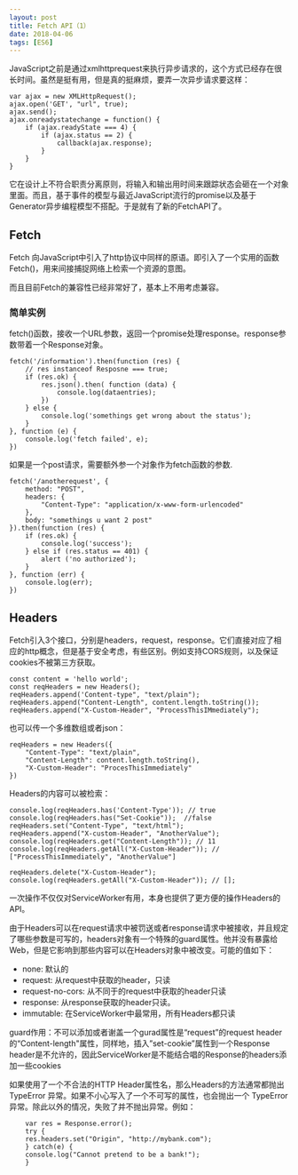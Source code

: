 ```yaml
---
layout: post
title: Fetch API（1）
date: 2018-04-06
tags: [ES6]
---
```


JavaScript之前是通过xmlhttprequest来执行异步请求的，这个方式已经存在很长时间。虽然是挺有用，但是真的挺麻烦，要弄一次异步请求要这样：

    var ajax = new XMLHttpRequest();
    ajax.open('GET', "url", true);
    ajax.send();
    ajax.onreadystatechange = function() {
        if (ajax.readyState === 4) {
            if (ajax.status == 2) {
                callback(ajax.response);
            }
        }
    }

它在设计上不符合职责分离原则，将输入和输出用时间来跟踪状态会砸在一个对象里面。而且，基于事件的模型与最近JavaScript流行的promise以及基于Generator异步编程模型不搭配。于是就有了新的FetchAPI了。

## Fetch

Fetch 向JavaScript中引入了http协议中同样的原语。即引入了一个实用的函数Fetch()，用来间接捕捉网络上检索一个资源的意图。

而且目前Fetch的兼容性已经非常好了，基本上不用考虑兼容。

### 简单实例

fetch()函数，接收一个URL参数，返回一个promise处理response。response参数带着一个Response对象。

    fetch('/information').then(function (res) {
        // res instanceof Resposne === true;
        if (res.ok) {
            res.json().then( function (data) {
                console.log(dataentries);
            })
        } else {
            console.log('somethings get wrong about the status');
        }
    }, function (e) {
        console.log('fetch failed', e);
    })

如果是一个post请求，需要额外参一个对象作为fetch函数的参数.

    fetch('/anotherequest', {
        method: "POST",
        headers: {
            "Content-Type": "application/x-www-form-urlencoded"
        },
        body: "somethings u want 2 post"
    }).then(function (res) {
        if (res.ok) {
            console.log('success');
        } else if (res.status == 401) {
            alert ('no authorized');
        }
    }, function (err) {
        console.log(err);
    })

## Headers

Fetch引入3个接口，分别是headers，request，response。它们直接对应了相应的http概念，但是基于安全考虑，有些区别。例如支持CORS规则，以及保证cookies不被第三方获取。

    const content = 'hello world';
    const reqHeaders = new Headers();
    reqHeaders.append('Content-type", "text/plain");
    reqHeaders.append("Content-Length", content.length.toString());
    reqHeaders.append("X-Custom-Header", "ProcessThisIMmediately");

也可以传一个多维数组或者json：

    reqHeaders = new Headers({
        "Content-Type": "text/plain",
        "Content-Length": content.length.toString(),
        "X-Custom-Header": "ProcesThisImmediately"
    })

Headers的内容可以被检索：

    console.log(reqHeaders.has('Content-Type')); // true
    console.log(reqHeaders.has("Set-Cookie"));  //false
    reqHeaders.set("Content-Type", "text/html");
    reqHeaders.append("X-custom-Header", "AnotherValue");
    console.log(reqHeaders.get("Content-Length")); // 11
    console.log(reqHeaders.getAll("X-Custom-Header")); // ["ProcessThisImmediately", "AnotherValue"]

    reqHeaders.delete("X-Custom-Header");
    console.log(reqHeaders.getAll("X-Custom-Header")); // [];

一次操作不仅仅对ServiceWorker有用，本身也提供了更方便的操作Headers的API。

由于Headers可以在request请求中被罚送或者response请求中被接收，并且规定了哪些参数是可写的，headers对象有一个特殊的guard属性。他并没有暴露给Web，但是它影响到那些内容可以在Headers对象中被改变。可能的值如下：

- none: 默认的
- request: 从request中获取的header，只读
- request-no-cors: 从不同于的request中获取的header只读
- response: 从response获取的header只读。
- immutable: 在ServiceWorker中最常用，所有Headers都只读

guard作用：不可以添加或者谢盖一个gurad属性是“request”的request header的“Content-length"属性，同样地，插入”set-cookie”属性到一个Response header是不允许的，因此ServiceWorker是不能结合唱的Response的headers添加一些cookies

如果使用了一个不合法的HTTP Header属性名，那么Headers的方法通常都抛出 TypeError 异常。如果不小心写入了一个不可写的属性，也会抛出一个 TypeError 异常。除此以外的情况，失败了并不抛出异常。例如：

        var res = Response.error();
        try {
        res.headers.set("Origin", "http://mybank.com");
        } catch(e) {
        console.log("Cannot pretend to be a bank!");
        }
